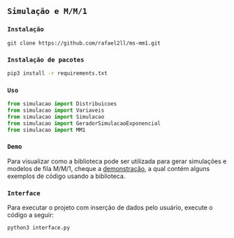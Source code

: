 ## `Simulação e M/M/1`

### `Instalação`
```
git clone https://github.com/rafael2ll/ms-mm1.git
```
### `Instalação de pacotes`
```bash
pip3 install -r requirements.txt
```
### `Uso`
```python
from simulacao import Distribuicoes
from simulacao import Variaveis
from simulacao import Simulacao
from simulacao import GeradorSimulacaoExponencial
from simulacao import MM1
```

### `Demo`
Para visualizar como a biblioteca pode ser utilizada para gerar simulações e modelos de fila M/M/1, cheque a [demonstração](https://github.com/rafael2ll/ms-mm1/blob/master/simulacao/Demo.ipynb), a qual contém alguns exemplos de código usando a biblioteca.

### `Interface`
Para executar o projeto com inserção de dados pelo usuário, execute o código a seguir:
```bash
python3 interface.py
```